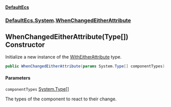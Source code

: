 #### [DefaultEcs](DefaultEcs.md 'DefaultEcs')
### [DefaultEcs.System](DefaultEcs.md#DefaultEcs.System 'DefaultEcs.System').[WhenChangedEitherAttribute](WhenChangedEitherAttribute.md 'DefaultEcs.System.WhenChangedEitherAttribute')

## WhenChangedEitherAttribute(Type[]) Constructor

Initialize a new instance of the [WithEitherAttribute](WithEitherAttribute.md 'DefaultEcs.System.WithEitherAttribute') type.

```csharp
public WhenChangedEitherAttribute(params System.Type[] componentTypes);
```
#### Parameters

<a name='DefaultEcs.System.WhenChangedEitherAttribute.WhenChangedEitherAttribute(System.Type[]).componentTypes'></a>

`componentTypes` [System.Type](https://docs.microsoft.com/en-us/dotnet/api/System.Type 'System.Type')[[]](https://docs.microsoft.com/en-us/dotnet/api/System.Array 'System.Array')

The types of the component to react to their change.